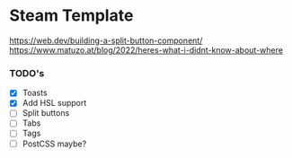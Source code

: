 # Steam Template

https://web.dev/building-a-split-button-component/
https://www.matuzo.at/blog/2022/heres-what-i-didnt-know-about-where

### TODO's
- [x] Toasts
- [x] Add HSL support
- [ ] Split buttons
- [ ] Tabs
- [ ] Tags
- [ ] PostCSS maybe?
